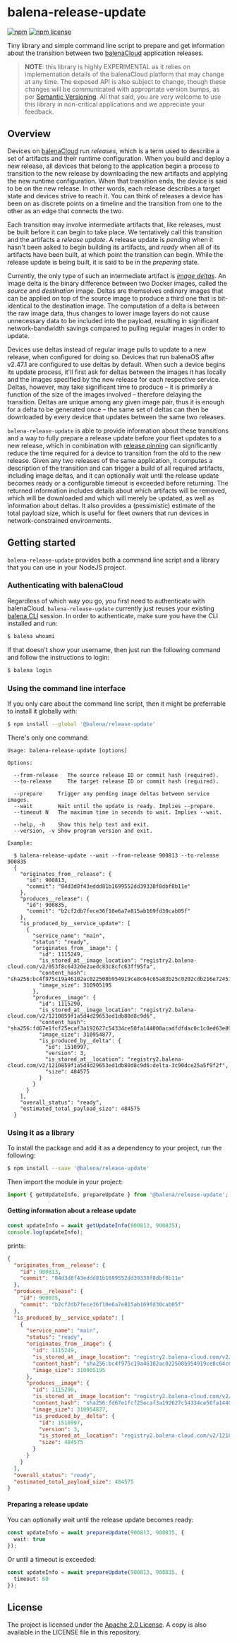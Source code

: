 # balena-release-update

[![npm](https://img.shields.io/npm/v/@balena/release-update.svg?style=flat-square)](https://npmjs.com/package/@balena/release-update)
[![npm license](https://img.shields.io/npm/l/@balena/release-update.svg?style=flat-square)](https://npmjs.com/package/@balena/release-update)

Tiny library and simple command line script to prepare and get information
about the transition between two [balenaCloud] application releases.

> **NOTE**: this library is highly EXPERIMENTAL as it relies on implementation
details of the balenaCloud platform that may change at any time. The exposed
API is also subject to change, though these changes will be communicated with
appropriate version bumps, as per [Semantic Versioning]. All that said, you
are very welcome to use this library in non-critical applications and we
appreciate your feedback.

[Semantic Versioning]: https://semver.org


## Overview

Devices on [balenaCloud] run *releases*, which is a term used to describe a
set of artifacts and their runtime configuration. When you build and deploy a
new release, all devices that belong to the application begin a process to
transition to the new release by downloading the new artifacts and applying
the new runtime configuration. When that transition ends, the device is said
to be on the new release. In other words, each release describes a target state
and devices strive to reach it. You can think of releases a device has been on
as discrete points on a timeline and the transition from one to the other as
an edge that connects the two.

Each transition may involve intermediate artifacts that, like releases, must
be built before it can begin to take place. We tentatively call this transition
and the artifacts a *release update*. A release update is *pending* when it
hasn't been asked to begin building its artifacts, and *ready* when all of its
artifacts have been built, at which point the transition can begin. While the
release update is being built, it is said to be in the *preparing* state.

Currently, the only type of such an intermediate artifact is *[image deltas]*.
An image delta is the binary difference between two Docker images, called the
*source* and *destination* image. Deltas are themselves ordinary images that
can be applied on top of the source image to produce a third one that is
bit-identical to the destination image. The computation of a delta is between
the raw image data, thus changes to lower image layers do not cause unnecessary
data to be included into the payload, resulting in significant network-bandwidth
savings compared to pulling regular images in order to update.

Devices use deltas instead of regular image pulls to update to a new release,
when configured for doing so. Devices that run balenaOS after v2.47.1 are
configured to use deltas by default. When such a device begins its update
process, it'll first ask for deltas between the images it has locally and the
images specified by the new release for each respective service. Deltas,
however, may take significant time to produce – it is primarily a function of
the size of the images involved – therefore delaying the transition. Deltas
are unique among any given image pair, thus it is enough for a delta to be
generated once – the same set of deltas can then be downloaded by every device
that updates between the same two releases.

`balena-release-update` is able to provide information about these transitions
and a way to fully prepare a release update before your fleet updates to a new
release, which in combination with [release pinning] can significantly reduce
the time required for a device to transition from the old to the new release.
Given any two releases of the same application, it computes a description of
the transition and can trigger a build of all required artifacts, including
image deltas, and it can optionally wait until the release update becomes ready
or a configurable timeout is exceeded before returning. The returned information
includes details about which artifacts will be removed, which will be downloaded
and which will merely be updated, as well as information about deltas. It also
provides a (pessimistic) estimate of the total payload size, which is useful
for fleet owners that run devices in network-constrained environments.

[image deltas]: https://www.balena.io/docs/learn/deploy/delta/
[release pinning]: https://www.balena.io/docs/learn/deploy/release-strategy/release-policy/#pin-application-to-a-release


## Getting started

`balena-release-update` provides both a command line script and a library that
you can use in your NodeJS project.


### Authenticating with balenaCloud

Regardless of which way you go, you first need to authenticate with balenaCloud.
`balena-release-update` currently just reuses your existing [balena CLI] session.
In order to authenticate, make sure you have the CLI installed and run:

```sh
$ balena whoami
```

If that doesn't show your username, then just run the following command and
follow the instructions to login:

```sh
$ balena login
```


[balena CLI]: https://github.com/balena-io/balena-cli


### Using the command line interface

If you only care about the command line script, then it might be preferrable
to install it globally with:

```sh
$ npm install --global '@balena/release-update'
```

There's only one command:

```
Usage: balena-release-update [options]

Options:

  --from-release   The source release ID or commit hash (required).
  --to-release     The target release ID or commit hash (required).

  --prepare     Trigger any pending image deltas between service images.
  --wait        Wait until the update is ready. Implies --prepare.
  --timeout N   The maximum time in seconds to wait. Implies --wait.

  --help, -h    Show this help text and exit.
  --version, -v Show program version and exit.

Example:

  $ balena-release-update --wait --from-release 900813 --to-release 900835
  {
    "originates_from__release": {
      "id": 900813,
      "commit": "84d3d8f43eddd81b1699552dd39338f8dbf8b11e"
    },
    "produces__release": {
      "id": 900835,
      "commit": "b2cf2db7fece36f10e6a7e815ab169fd30cab05f"
    },
    "is_produced_by__service_update": [
      {
        "service_name": "main",
        "status": "ready",
        "originates_from__image": {
          "id": 1115249,
          "is_stored_at__image_location": "registry2.balena-cloud.com/v2/053f8c64320e2aedc83c8cfc63ff95fa",
          "content_hash": "sha256:bc4f975c19a46102ac022508b954919ce8c64c65a83b25c0202cdb216e72451f",
          "image_size": 310905195
        },
        "produces__image": {
          "id": 1115290,
          "is_stored_at__image_location": "registry2.balena-cloud.com/v2/1210859f1a5d4d29653ed1db80d8c9d6",
          "content_hash": "sha256:fd67e1fcf25ecaf3a192627c54334ce50fa144000acadfdfdac0c1c0ed63e895",
          "image_size": 310954877,
          "is_produced_by__delta": {
            "id": 1510997,
            "version": 3,
            "is_stored_at__location": "registry2.balena-cloud.com/v2/1210859f1a5d4d29653ed1db80d8c9d6:delta-3c90dce25a5f9f2f",
            "size": 484575
          }
        }
      }
    ],
    "overall_status": "ready",
    "estimated_total_payload_size": 484575
  }
```


### Using it as a library

To install the package and add it as a dependency to your project, run the
following:

```sh
$ npm install --save '@balena/release-update'
```

Then import the module in your project:

```ts
import { getUpdateInfo, prepareUpdate } from '@balena/release-update';
```


#### Getting information about a release update

```ts
const updateInfo = await getUpdateInfo(900813, 900835);
console.log(updateInfo);
```

prints:

```json
{
  "originates_from__release": {
    "id": 900813,
    "commit": "84d3d8f43eddd81b1699552dd39338f8dbf8b11e"
  },
  "produces__release": {
    "id": 900835,
    "commit": "b2cf2db7fece36f10e6a7e815ab169fd30cab05f"
  },
  "is_produced_by__service_update": [
    {
      "service_name": "main",
      "status": "ready",
      "originates_from__image": {
        "id": 1115249,
        "is_stored_at__image_location": "registry2.balena-cloud.com/v2/053f8c64320e2aedc83c8cfc63ff95fa",
        "content_hash": "sha256:bc4f975c19a46102ac022508b954919ce8c64c65a83b25c0202cdb216e72451f",
        "image_size": 310905195
      },
      "produces__image": {
        "id": 1115290,
        "is_stored_at__image_location": "registry2.balena-cloud.com/v2/1210859f1a5d4d29653ed1db80d8c9d6",
        "content_hash": "sha256:fd67e1fcf25ecaf3a192627c54334ce50fa144000acadfdfdac0c1c0ed63e895",
        "image_size": 310954877,
        "is_produced_by__delta": {
          "id": 1510997,
          "version": 3,
          "is_stored_at__location": "registry2.balena-cloud.com/v2/1210859f1a5d4d29653ed1db80d8c9d6:delta-3c90dce25a5f9f2f",
          "size": 484575
        }
      }
    }
  ],
  "overall_status": "ready",
  "estimated_total_payload_size": 484575
}
```

#### Preparing a release update

You can optionally wait until the release update becomes ready:

```ts
const updateInfo = await prepareUpdate(900813, 900835, {
  wait: true
});
```

Or until a timeout is exceeded:

```ts
const updateInfo = await prepareUpdate(900813, 900835, {
  timeout: 60
});
```


## License

The project is licensed under the [Apache 2.0 License](https://www.apache.org/licenses/LICENSE-2.0).
A copy is also available in the LICENSE file in this repository.

[balenaCloud]: https://www.balena.io/
